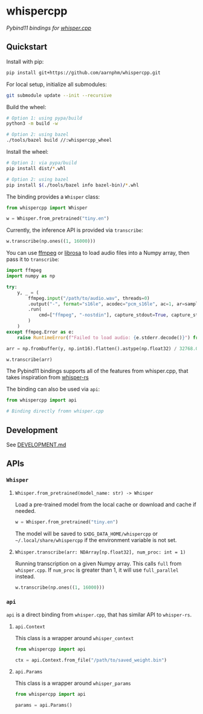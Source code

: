 # whispercpp

_Pybind11 bindings for [whisper.cpp](https://github.com/ggerganov/whisper.cpp.git)_

## Quickstart

Install with pip:

```bash
pip install git+https://github.com/aarnphm/whispercpp.git
```

For local setup, initialize all submodules:

```bash
git submodule update --init --recursive
```

Build the wheel:

```bash
# Option 1: using pypa/build
python3 -m build -w

# Option 2: using bazel
./tools/bazel build //:whispercpp_wheel
```

Install the wheel:

```bash
# Option 1: via pypa/build
pip install dist/*.whl

# Option 2: using bazel
pip install $(./tools/bazel info bazel-bin)/*.whl
```

The binding provides a `Whisper` class:

```python
from whispercpp import Whisper

w = Whisper.from_pretrained("tiny.en")
```

Currently, the inference API is provided via `transcribe`:

```python
w.transcribe(np.ones((1, 16000)))
```

You can use [ffmpeg](https://github.com/kkroening/ffmpeg-python) or [librosa](https://librosa.org/doc/main/index.html)
to load audio files into a Numpy array, then pass it to `transcribe`:

```python
import ffmpeg
import numpy as np

try:
    y, _ = (
        ffmpeg.input("/path/to/audio.wav", threads=0)
        .output("-", format="s16le", acodec="pcm_s16le", ac=1, ar=sample_rate)
        .run(
            cmd=["ffmpeg", "-nostdin"], capture_stdout=True, capture_stderr=True
        )
    )
except ffmpeg.Error as e:
    raise RuntimeError(f"Failed to load audio: {e.stderr.decode()}") from e

arr = np.frombuffer(y, np.int16).flatten().astype(np.float32) / 32768.0

w.transcribe(arr)
```

The Pybind11 bindings supports all of the features from whisper.cpp, that takes inspiration from
[whisper-rs](https://github.com/tazz4843/whisper-rs)

The binding can also be used via `api`:

```python
from whispercpp import api

# Binding directly fromn whisper.cpp
```

## Development

See [DEVELOPMENT.md](./DEVELOPMENT.md)

## APIs

### `Whisper`

1. `Whisper.from_pretrained(model_name: str) -> Whisper`

   Load a pre-trained model from the local cache or download and cache if needed.

   ```python
   w = Whisper.from_pretrained("tiny.en")
   ```

   The model will be saved to `$XDG_DATA_HOME/whispercpp` or `~/.local/share/whispercpp` if the environment variable is
   not set.

2. `Whisper.transcribe(arr: NDArray[np.float32], num_proc: int = 1)`

   Running transcription on a given Numpy array. This calls `full` from `whisper.cpp`. If `num_proc` is greater than 1,
   it will use `full_parallel` instead.

   ```python
   w.transcribe(np.ones((1, 16000)))
   ```

### `api`

`api` is a direct binding from `whisper.cpp`, that has similar API to `whisper-rs`.

1. `api.Context`

   This class is a wrapper around `whisper_context`

   ```python
   from whispercpp import api

   ctx = api.Context.from_file("/path/to/saved_weight.bin")
   ```

2. `api.Params`

   This class is a wrapper around `whisper_params`

   ```python
   from whispercpp import api

   params = api.Params()
   ```

